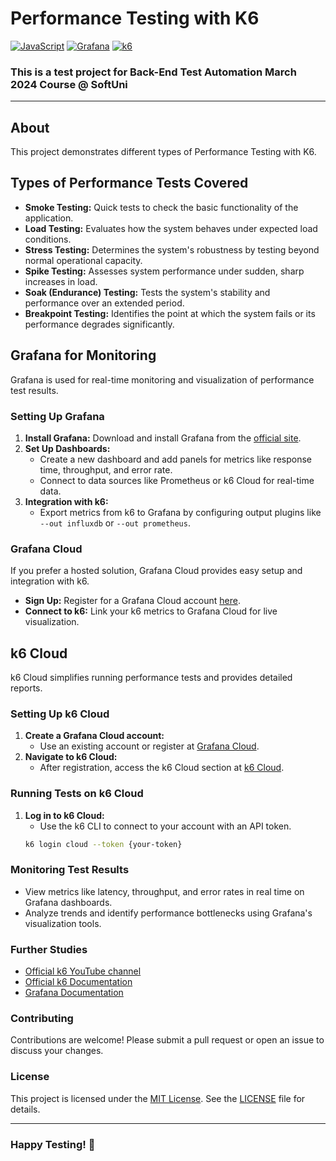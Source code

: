 # Performance Testing with K6
[![JavaScript](https://img.shields.io/badge/Made%20with-JavaScript-F7DF1E.svg)](https://developer.mozilla.org/en-US/docs/Web/JavaScript)
[![Grafana](https://img.shields.io/badge/Monitoring-Grafana-F46800.svg)](https://grafana.com/)
[![k6](https://img.shields.io/badge/Load%20Testing-k6-2E8BC0.svg)](https://k6.io/)

### This is a test project for **Back-End Test Automation** March 2024 Course @ SoftUni

---

## About
This project demonstrates different types of Performance Testing with K6.

## Types of Performance Tests Covered
- **Smoke Testing:** Quick tests to check the basic functionality of the application.
- **Load Testing:** Evaluates how the system behaves under expected load conditions.
- **Stress Testing:** Determines the system's robustness by testing beyond normal operational capacity.
- **Spike Testing:** Assesses system performance under sudden, sharp increases in load.
- **Soak (Endurance) Testing:** Tests the system's stability and performance over an extended period.
- **Breakpoint Testing:** Identifies the point at which the system fails or its performance degrades significantly.

## Grafana for Monitoring
Grafana is used for real-time monitoring and visualization of performance test results.

### Setting Up Grafana
1. **Install Grafana:** Download and install Grafana from the [official site](https://grafana.com/).
2. **Set Up Dashboards:**
   - Create a new dashboard and add panels for metrics like response time, throughput, and error rate.
   - Connect to data sources like Prometheus or k6 Cloud for real-time data.
3. **Integration with k6:**
   - Export metrics from k6 to Grafana by configuring output plugins like `--out influxdb` or `--out prometheus`.

### Grafana Cloud
If you prefer a hosted solution, Grafana Cloud provides easy setup and integration with k6.  
- **Sign Up:** Register for a Grafana Cloud account [here](https://grafana.com/products/cloud/).
- **Connect to k6:** Link your k6 metrics to Grafana Cloud for live visualization.

## k6 Cloud
k6 Cloud simplifies running performance tests and provides detailed reports.

### Setting Up k6 Cloud
1. **Create a Grafana Cloud account:**
   - Use an existing account or register at [Grafana Cloud](https://grafana.com/products/cloud/).
2. **Navigate to k6 Cloud:**
   - After registration, access the k6 Cloud section at [k6 Cloud](https://grafana.com/products/k6-cloud/).

### Running Tests on k6 Cloud
1. **Log in to k6 Cloud:**
   - Use the k6 CLI to connect to your account with an API token.
   ```sh
   k6 login cloud --token {your-token}

### Monitoring Test Results
- View metrics like latency, throughput, and error rates in real time on Grafana dashboards.  
- Analyze trends and identify performance bottlenecks using Grafana's visualization tools.

### Further Studies
- [Official k6 YouTube channel](https://www.youtube.com/c/k6test)  
- [Official k6 Documentation](https://grafana.com/docs/k6/latest/)  
- [Grafana Documentation](https://grafana.com/docs/)

### Contributing
Contributions are welcome! Please submit a pull request or open an issue to discuss your changes.

### License
This project is licensed under the [MIT License](LICENSE). See the [LICENSE](LICENSE) file for details.

---

### Happy Testing! 🚀

